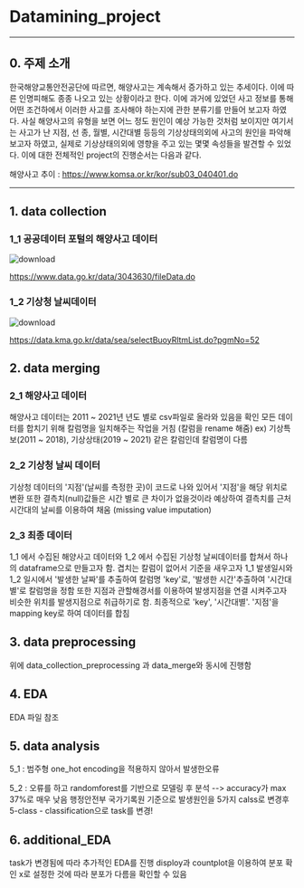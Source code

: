 # Datamining_project
***

## 0. 주제 소개
한국해양교통안전공단에 따르면, 해양사고는 계속해서 증가하고 있는 추세이다. 이에 따른 인명피해도 종종 나오고 있는 상황이라고 한다. 이에 과거에 있었던 사고 정보를 통해
어떤 조건하에서 이러한 사고를 조사해야 하는지에 관한 분류기를 만들어 보고자 하였다. 사실 해양사고의 유형을 보면 어느 정도 원인이 예상 가능한 것처럼 보이지만 
여기서는 사고가 난 지점, 선 종, 월별, 시간대별 등등의 기상상태의외에 사고의 원인을 파악해보고자 하였고, 실제로 기상상태의외에 영향을 주고 있는 몇몇 속성들을 발견할 수 있었다. 이에 대한 전체적인 project의 진행순서는 다음과 같다.

해양사고 추이 : <https://www.komsa.or.kr/kor/sub03_040401.do>
***
## 1. data collection <br>
### 1_1 공공데이터 포털의 해양사고 데이터 <br>
![download](https://github.com/SeoDSeok/Datamining_project/assets/122199258/113a6841-0639-420a-b9ec-183cdfd8c7a9) <br>

https://www.data.go.kr/data/3043630/fileData.do

### 1_2 기상청 날씨데이터 <br>
![download](https://github.com/SeoDSeok/Datamining_project/assets/122199258/f05763a8-5d51-4b31-baba-2d663718dbf1) <br>

https://data.kma.go.kr/data/sea/selectBuoyRltmList.do?pgmNo=52
## 2. data merging <br>
### 2_1 해양사고 데이터 
해양사고 데이터는 2011 ~ 2021년 년도 별로 csv파일로 올라와 있음을 확인 
모든 데이터를 합치기 위해 칼럼명을 일치해주는 작업을 거침 (칼럼을 rename 해줌)
ex) 기상특보(2011 ~ 2018), 기상상태(2019 ~ 2021) 같은 칼럼인데 칼럼명이 다름  

### 2_2 기상청 날씨 데이터
기상청 데이터의 '지점'(날씨를 측정한 곳)이 코드로 나와 있어서 '지점'을 해당 위치로 변환 
또한 결측치(null)값들은 시간 별로 큰 차이가 없을것이라 예상하여 결측치를 근처 시간대의 날씨를 이용하여 채움 (missing value imputation)

### 2_3 최종 데이터
1_1 에서 수집된 해양사고 데이터와 1_2 에서 수집된 기상청 날씨데이터를 합쳐서 하나의 dataframe으로 만들고자 함.
겹치는 칼럼이 없어서 기준을 새우고자 1_1 발생일시와 1_2 일시에서 '발생한 날짜'를 추출하여 칼럼명 'key'로, '발생한 시간'추출하여 '시간대별'로 칼럼명을 정함
또한 지점과 관할해경서를 이용하여 발생지점을 연결 시켜주고자 비슷한 위치를 발생지점으로 취급하기로 함.
최종적으로 'key', '시간대별'. '지점'을 mapping key로 하여 데이터를 합침

## 3. data preprocessing
위에 data_collection_preprocessing 과 data_merge와 동시에 진행함

## 4. EDA 
EDA 파일 참조

## 5. data analysis 
5_1 : 범주형 one_hot encoding을 적용하지 않아서 발생한오류 

5_2 : 오류를 하고 randomforest를 기반으로 모델링 후 분석 --> accuracy가 max 37%로 매우 낮음
행정안전부 국가기록원 기준으로 발생원인을 5가지 calss로 변경후 5-class - classification으로 task를 변경!

## 6. additional_EDA 
task가 변경됨에 따라 추가적인 EDA를 진행 disploy과 countplot을 이용하여 분포 확인
x로 설정한 것에 따라 분포가 다름을 확인할 수 있음





